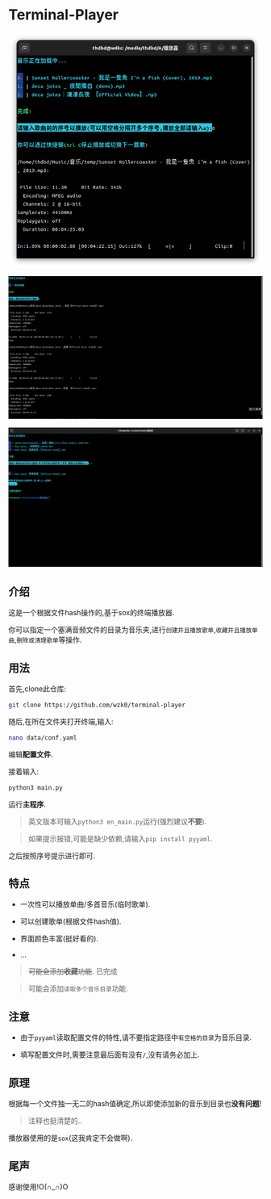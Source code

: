 # Terminal-Player

![演示](https://raw.githubusercontent.com/wzk0/photo/main/202206241928082.png)

![演示](https://raw.githubusercontent.com/wzk0/photo/main/%E6%88%AA%E5%9B%BE%202022-07-30%2014-43-27.png)

![演示](https://raw.githubusercontent.com/wzk0/photo/main/%E6%88%AA%E5%9B%BE%202022-07-30%2016-04-27.png)

## 介绍

这是一个根据文件hash操作的,基于sox的终端播放器.

你可以指定一个塞满音频文件的目录为音乐夹,进行`创建并且播放歌单`,`收藏并且播放单曲`,`删除或清理歌单`等操作.

## 用法

首先,clone此仓库:

```bash
git clone https://github.com/wzk0/terminal-player
```

随后,在所在文件夹打开终端,输入:

```bash
nano data/conf.yaml
```

编辑**配置文件**.

接着输入:

```bash
python3 main.py
```

运行**主程序**.

> 英文版本可输入`python3 en_main.py`运行(强烈建议**不要**).

> 如果提示报错,可能是缺少依赖,请输入`pip install pyyaml`.

之后按照序号提示进行即可.

## 特点

* 一次性可以播放单曲/多首音乐(临时歌单).

* 可以创建歌单(根据文件hash值).

* 界面颜色丰富(挺好看的).

* ...

> ~~可能会添加**收藏**功能~~. 已完成

> 可能会添加`读取多个音乐目录`功能.

## 注意

* 由于`pyyaml`读取配置文件的特性,请不要指定路径中`有空格的目录`为音乐目录.

* 填写配置文件时,需要注意最后面有没有`/`,没有请务必加上.

## 原理

根据每一个文件独一无二的hash值确定,所以即使添加新的音乐到目录也**没有问题**!

> 注释也挺清楚的..

播放器使用的是`sox`(这我肯定不会做啊).

## 尾声

感谢使用!O(∩_∩)O